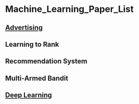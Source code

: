 # Machine_Learning_Paper_List


## [Advertising](https://github.com/kemaswill/Machine_Learning_Paper_List/blob/master/Advertising/README.md)

## Learning to Rank

## Recommendation System

## Multi-Armed Bandit

## [Deep Learning](https://github.com/kemaswill/Machine_Learning_Paper_List/blob/master/Deep_Learning/README.md)